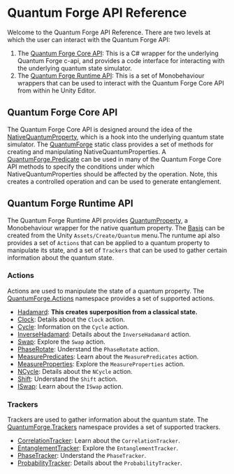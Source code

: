 # Quantum Forge API Reference

Welcome to the Quantum Forge API Reference. There are two levels at which the user can interact with the Quantum Forge API:
1. The [Quantum Forge Core API](QRG.QuantumForge.Core.yml): This is a C# wrapper for the underlying Quantum Forge c-api, and provides a code interface for interacting with the underlying quantum state simulator.
2. The [Quantum Forge Runtime API](QRG.QuantumForge.Runtime.yml): This is a set of Monobehaviour wrappers that can be used to interact with the Quantum Forge Core API from within he Unity Editor.

## Quantum Forge Core API
The Quantum Forge Core API is designed around the idea of the [NativeQuantumProperty](QRG.QuantumForge.Core.QuantumForge.NativeQuantumProperty.yml), which is a hook into the underlying quantum state simulator. The [QuantumForge](QRG.QuantumForge.Core.QuantumForge.yml) static class provides a set of methods for creating and manipulating NativeQuantumProperties. A [QuantumForge.Predicate](QRG.QuantumForge.Core.QuantumForge.Predicate.yml) can be used in many of the Quantum Forge Core API methods to specify the conditions under which NativeQuantumProperties should be affected by the operation. Note, this creates a controlled operation and can be used to generate entanglement.

## Quantum Forge Runtime API
The Quantum Forge Runtime API provides [QuantumProperty](QRG.QuantumForge.Runtime.QuantumProperty.yml), a Monobehaviour wrapper for the native quantum property.  The [Basis](QRG.QuantumForge.Runtime.Basis.yml) can be created from the Unity `Assets/Create/Quantum` menu.The runtume api also provides a set of `Actions` that can be applied to a quantum property to manipulate its state, and a set of `Trackers` that can be used to gather certain information about the quantum state.

### Actions
Actions are used to manipulate the state of a quantum property. The [QuantumForge.Actions](QRG.QuantumForge.Runtime.Actions.yml) namespace provides a set of supported actions.

- [Hadamard](QRG.QuantumForge.Runtime.Hadamard.yml): **This creates superposition from a classical state.**
- [Clock](QRG.QuantumForge.Runtime.Clock.yml): Details about the `Clock` action.
- [Cycle](QRG.QuantumForge.Runtime.Cycle.yml): Information on the `Cycle` action.
- [InverseHadamard](QRG.QuantumForge.Runtime.InverseHadamard.yml): Details about the `InverseHadamard` action.
- [Swap](QRG.QuantumForge.Runtime.Swap.yml): Explore the `Swap` action.
- [PhaseRotate](QRG.QuantumForge.Runtime.PhaseRotate.yml): Understand the `PhaseRotate` action.
- [MeasurePredicates](QRG.QuantumForge.Runtime.MeasurePredicates.yml): Learn about the `MeasurePredicates` action.
- [MeasureProperties](QRG.QuantumForge.Runtime.MeasureProperties.yml): Explore the `MeasureProperties` action.
- [NCycle](QRG.QuantumForge.Runtime.NCycle.yml): Details about the `NCycle` action.
- [Shift](QRG.QuantumForge.Runtime.Shift.yml): Understand the `Shift` action.
- [ISwap](QRG.QuantumForge.Runtime.ISwap.yml): Learn about the `ISwap` action.

### Trackers
Trackers are used to gather information about the quantum state. The [QuantumForge.Trackers](QRG.QuantumForge.Runtime.Trackers.yml) namespace provides a set of supported trackers.

- [CorrelationTracker](QRG.QuantumForge.Runtime.CorrelationTracker.yml): Learn about the `CorrelationTracker`.
- [EntanglementTracker](QRG.QuantumForge.Runtime.EntanglementTracker.yml): Explore the `EntanglementTracker`.
- [PhaseTracker](QRG.QuantumForge.Runtime.PhaseTracker.yml): Understand the `PhaseTracker`.
- [ProbabilityTracker](QRG.QuantumForge.Runtime.ProbabilityTracker.yml): Details about the `ProbabilityTracker`.